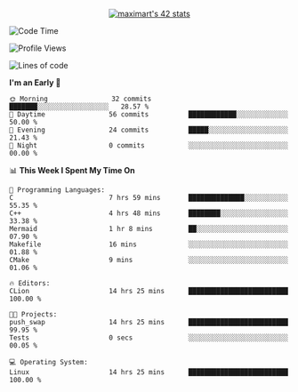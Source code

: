 <p align="center">
<a href="https://github.com/oakoudad/badge42"><img src="https://badge.mediaplus.ma/greenbinary/maximart?1337Badge=off&UM6P=off" alt="maximart's 42 stats" /></a>
</p>

<!--START_SECTION:waka-->
![Code Time](http://img.shields.io/badge/Code%20Time-8%20hrs%2025%20mins-blue)

![Profile Views](http://img.shields.io/badge/Profile%20Views-58-blue)

![Lines of code](https://img.shields.io/badge/From%20Hello%20World%20I%27ve%20Written-34.4%20thousand%20lines%20of%20code-blue)

**I'm an Early 🐤** 

```text
🌞 Morning                32 commits          ███████░░░░░░░░░░░░░░░░░░   28.57 % 
🌆 Daytime                56 commits          ████████████░░░░░░░░░░░░░   50.00 % 
🌃 Evening                24 commits          █████░░░░░░░░░░░░░░░░░░░░   21.43 % 
🌙 Night                  0 commits           ░░░░░░░░░░░░░░░░░░░░░░░░░   00.00 % 
```


📊 **This Week I Spent My Time On** 

```text
💬 Programming Languages: 
C                        7 hrs 59 mins       ██████████████░░░░░░░░░░░   55.35 % 
C++                      4 hrs 48 mins       ████████░░░░░░░░░░░░░░░░░   33.38 % 
Mermaid                  1 hr 8 mins         ██░░░░░░░░░░░░░░░░░░░░░░░   07.90 % 
Makefile                 16 mins             ░░░░░░░░░░░░░░░░░░░░░░░░░   01.88 % 
CMake                    9 mins              ░░░░░░░░░░░░░░░░░░░░░░░░░   01.06 % 

🔥 Editors: 
CLion                    14 hrs 25 mins      █████████████████████████   100.00 % 

🐱‍💻 Projects: 
push_swap                14 hrs 25 mins      █████████████████████████   99.95 % 
Tests                    0 secs              ░░░░░░░░░░░░░░░░░░░░░░░░░   00.05 % 

💻 Operating System: 
Linux                    14 hrs 25 mins      █████████████████████████   100.00 % 
```


<!--END_SECTION:waka-->
